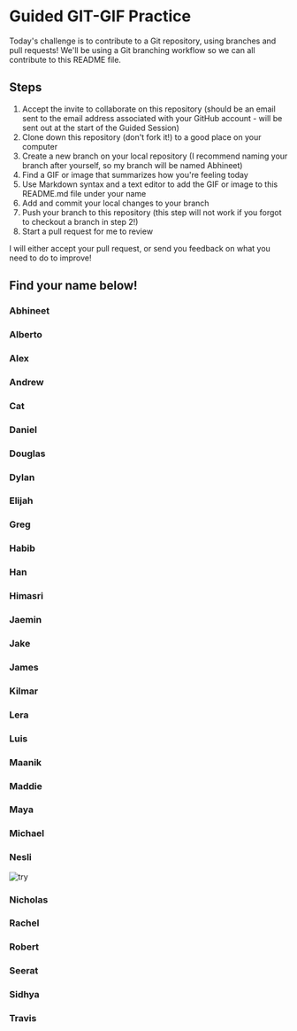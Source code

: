 # Guided GIT-GIF Practice

Today's challenge is to contribute to a Git repository, using branches and pull requests! We'll be using a Git branching workflow so we can all contribute to this README file.

## Steps

1. Accept the invite to collaborate on this repository (should be an email sent to the email address associated with your GitHub account - will be sent out at the start of the Guided Session)
2. Clone down this repository (don't fork it!) to a good place on your computer
3. Create a new branch on your local repository (I recommend naming your branch after yourself, so my branch will be named Abhineet)
4. Find a GIF or image that summarizes how you're feeling today
5. Use Markdown syntax and a text editor to add the GIF or image to this README.md file under your name
6. Add and commit your local changes to your branch
7. Push your branch to this repository (this step will not work if you forgot to checkout a branch in step 2!)
8. Start a pull request for me to review

I will either accept your pull request, or send you feedback on what you need to do to improve!

## Find your name below!

### Abhineet



### Alberto



### Alex



### Andrew



### Cat



### Daniel



### Douglas



### Dylan



### Elijah



### Greg



### Habib



### Han



### Himasri



### Jaemin



### Jake



### James



### Kilmar



### Lera



### Luis



### Maanik



### Maddie



### Maya



### Michael



### Nesli

![try](https://miro.medium.com/max/880/1*S0pwe67pA780cdQETmGblw.gif)

### Nicholas



### Rachel



### Robert



### Seerat



### Sidhya



### Travis






